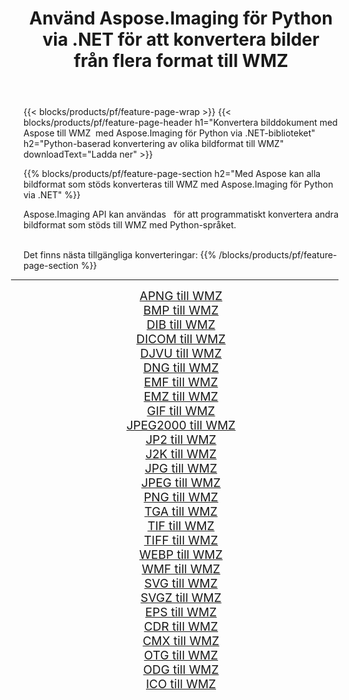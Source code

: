 ﻿---
title: Använd Aspose.Imaging för Python via .NET för att konvertera bilder från flera format till WMZ 
weight: 3920
url: /sv/python-net/conversion/to/wmz/ 
lang: sv
langdirlevel: 2
locales: zh-hans,ja,it,ru,de,es,fr,nl,id,lt,pl,pt,vi,tr,ko,zh-hant,ar,hi,th,sv,cs,uk,he
description: Du kan använda Aspose.Imaging för Python via .NET-biblioteket för att konvertera från en mängd olika format till WMZ
---

{{< blocks/products/pf/feature-page-wrap >}}
{{< blocks/products/pf/feature-page-header h1="Konvertera bilddokument med Aspose till WMZ  med Aspose.Imaging för Python via .NET-biblioteket" h2="Python-baserad konvertering av olika bildformat till WMZ" downloadText="Ladda ner" >}}


{{% blocks/products/pf/feature-page-section  h2="Med Aspose kan alla bildformat som stöds konverteras till WMZ med Aspose.Imaging för Python via .NET" %}}
<p align=justify>Aspose.Imaging API kan användas   för att programmatiskt konvertera andra bildformat som stöds till WMZ med Python-språket.</p>
<br/>
Det finns nästa tillgängliga konverteringar:
{{% /blocks/products/pf/feature-page-section %}}
<div class="container-fluid productfamilypage bg-gray">
    <div class="convertypes bg-gray agp-content section">
        <div class="container">
		<hr style="margin-left:-20px;"/>
		<div class="row other-converters" style="gap: 10px;font-size: 19px;text-align:center;">
		    <div class='col-md-2 other-converter remove-lp remove-rp'><a href="/imaging/sv/python-net/conversion/apng-to-wmz/" style="padding:15px;">APNG till WMZ</a></div>
<div class='col-md-2 other-converter remove-lp remove-rp'><a href="/imaging/sv/python-net/conversion/bmp-to-wmz/" style="padding:15px;">BMP till WMZ</a></div>
<div class='col-md-2 other-converter remove-lp remove-rp'><a href="/imaging/sv/python-net/conversion/dib-to-wmz/" style="padding:15px;">DIB till WMZ</a></div>
<div class='col-md-2 other-converter remove-lp remove-rp'><a href="/imaging/sv/python-net/conversion/dicom-to-wmz/" style="padding:15px;">DICOM till WMZ</a></div>
<div class='col-md-2 other-converter remove-lp remove-rp'><a href="/imaging/sv/python-net/conversion/djvu-to-wmz/" style="padding:15px;">DJVU till WMZ</a></div>
<div class='col-md-2 other-converter remove-lp remove-rp'><a href="/imaging/sv/python-net/conversion/dng-to-wmz/" style="padding:15px;">DNG till WMZ</a></div>
<div class='col-md-2 other-converter remove-lp remove-rp'><a href="/imaging/sv/python-net/conversion/emf-to-wmz/" style="padding:15px;">EMF till WMZ</a></div>
<div class='col-md-2 other-converter remove-lp remove-rp'><a href="/imaging/sv/python-net/conversion/emz-to-wmz/" style="padding:15px;">EMZ till WMZ</a></div>
<div class='col-md-2 other-converter remove-lp remove-rp'><a href="/imaging/sv/python-net/conversion/gif-to-wmz/" style="padding:15px;">GIF till WMZ</a></div>
<div class='col-md-2 other-converter remove-lp remove-rp'><a href="/imaging/sv/python-net/conversion/jpeg2000-to-wmz/" style="padding:15px;">JPEG2000 till WMZ</a></div>
<div class='col-md-2 other-converter remove-lp remove-rp'><a href="/imaging/sv/python-net/conversion/jp2-to-wmz/" style="padding:15px;">JP2 till WMZ</a></div>
<div class='col-md-2 other-converter remove-lp remove-rp'><a href="/imaging/sv/python-net/conversion/j2k-to-wmz/" style="padding:15px;">J2K till WMZ</a></div>
<div class='col-md-2 other-converter remove-lp remove-rp'><a href="/imaging/sv/python-net/conversion/jpg-to-wmz/" style="padding:15px;">JPG till WMZ</a></div>
<div class='col-md-2 other-converter remove-lp remove-rp'><a href="/imaging/sv/python-net/conversion/jpeg-to-wmz/" style="padding:15px;">JPEG till WMZ</a></div>
<div class='col-md-2 other-converter remove-lp remove-rp'><a href="/imaging/sv/python-net/conversion/png-to-wmz/" style="padding:15px;">PNG till WMZ</a></div>
<div class='col-md-2 other-converter remove-lp remove-rp'><a href="/imaging/sv/python-net/conversion/tga-to-wmz/" style="padding:15px;">TGA till WMZ</a></div>
<div class='col-md-2 other-converter remove-lp remove-rp'><a href="/imaging/sv/python-net/conversion/tif-to-wmz/" style="padding:15px;">TIF till WMZ</a></div>
<div class='col-md-2 other-converter remove-lp remove-rp'><a href="/imaging/sv/python-net/conversion/tiff-to-wmz/" style="padding:15px;">TIFF till WMZ</a></div>
<div class='col-md-2 other-converter remove-lp remove-rp'><a href="/imaging/sv/python-net/conversion/webp-to-wmz/" style="padding:15px;">WEBP till WMZ</a></div>
<div class='col-md-2 other-converter remove-lp remove-rp'><a href="/imaging/sv/python-net/conversion/wmf-to-wmz/" style="padding:15px;">WMF till WMZ</a></div>
<div class='col-md-2 other-converter remove-lp remove-rp'><a href="/imaging/sv/python-net/conversion/svg-to-wmz/" style="padding:15px;">SVG till WMZ</a></div>
<div class='col-md-2 other-converter remove-lp remove-rp'><a href="/imaging/sv/python-net/conversion/svgz-to-wmz/" style="padding:15px;">SVGZ till WMZ</a></div>
<div class='col-md-2 other-converter remove-lp remove-rp'><a href="/imaging/sv/python-net/conversion/eps-to-wmz/" style="padding:15px;">EPS till WMZ</a></div>
<div class='col-md-2 other-converter remove-lp remove-rp'><a href="/imaging/sv/python-net/conversion/cdr-to-wmz/" style="padding:15px;">CDR till WMZ</a></div>
<div class='col-md-2 other-converter remove-lp remove-rp'><a href="/imaging/sv/python-net/conversion/cmx-to-wmz/" style="padding:15px;">CMX till WMZ</a></div>
<div class='col-md-2 other-converter remove-lp remove-rp'><a href="/imaging/sv/python-net/conversion/otg-to-wmz/" style="padding:15px;">OTG till WMZ</a></div>
<div class='col-md-2 other-converter remove-lp remove-rp'><a href="/imaging/sv/python-net/conversion/odg-to-wmz/" style="padding:15px;">ODG till WMZ</a></div>
<div class='col-md-2 other-converter remove-lp remove-rp'><a href="/imaging/sv/python-net/conversion/ico-to-wmz/" style="padding:15px;">ICO till WMZ</a></div>
                </div>
        </div>
    </div>
</div>
<br/>

